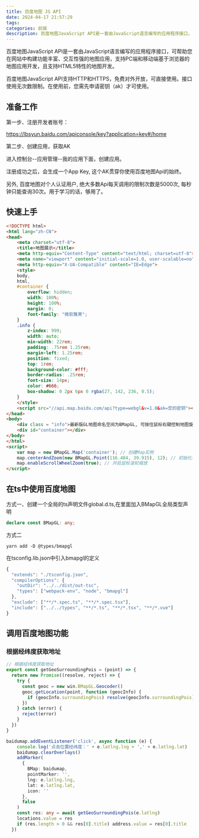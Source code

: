 ```yaml
---
title: 百度地图 JS API
date: 2024-04-17 21:57:29
tags:
categories: 前端
description: 百度地图JavaScript API是一套由JavaScript语言编写的应用程序接口，可帮助您在网站中构建功能丰富、交互性强的地图应用，支持PC端和移动端基于浏览器的地图应用开发，且支持HTML5特性的地图开发。
---
```


百度地图JavaScript API是一套由JavaScript语言编写的应用程序接口，可帮助您在网站中构建功能丰富、交互性强的地图应用，支持PC端和移动端基于浏览器的地图应用开发，且支持HTML5特性的地图开发。

百度地图JavaScript API支持HTTP和HTTPS，免费对外开放，可直接使用。接口使用无次数限制。在使用前，您需先申请密钥（ak）才可使用。

## 准备工作

第一步、注册开发者账号：

https://lbsyun.baidu.com/apiconsole/key?application=key#/home


第二步、创建应用，获取AK

进入控制台--应用管理--我的应用下面，创建应用。

注册成功之后，会生成一个App Key, 这个AK贯穿你使用百度地图Api的始终。

另外, 百度地图对个人认证用户, 绝大多数Api每天调用的限制次数是5000次, 每秒钟只能查询30次。用于学习的话，够用了。


## 快速上手

```html
<!DOCTYPE html>
<html lang="zh-CN">
<head>
    <meta charset="utf-8">
    <title>地图展示</title>
    <meta http-equiv="Content-Type" content="text/html; charset=utf-8">
    <meta name="viewport" content="initial-scale=1.0, user-scalable=no">
    <meta http-equiv="X-UA-Compatible" content="IE=Edge">
    <style>
    body,
    html,
    #container {
        overflow: hidden;
        width: 100%;
        height: 100%;
        margin: 0;
        font-family: "微软雅黑";
    }
    .info {
        z-index: 999;
        width: auto;
        min-width: 22rem;
        padding: .75rem 1.25rem;
        margin-left: 1.25rem;
        position: fixed;
        top: 1rem;
        background-color: #fff;
        border-radius: .25rem;
        font-size: 14px;
        color: #666;
        box-shadow: 0 2px 6px 0 rgba(27, 142, 236, 0.5);
    }
    </style>
    <script src="//api.map.baidu.com/api?type=webgl&v=1.0&ak=您的密钥"></script>
</head>
<body>
    <div class = "info">最新版GL地图命名空间为BMapGL, 可按住鼠标右键控制地图旋转、修改倾斜角度。</div>
    <div id="container"></div>
</body>
</html>
<script>
    var map = new BMapGL.Map('container'); // 创建Map实例
    map.centerAndZoom(new BMapGL.Point(116.404, 39.915), 12); // 初始化地图,设置中心点坐标和地图级别
    map.enableScrollWheelZoom(true); // 开启鼠标滚轮缩放
</script>
```

## 在ts中使用百度地图

方式一、创建一个全局的ts声明文件global.d.ts,在里面加入BMapGL全局类型声明

```ts
declare const BMapGL: any;
```

方式二

```shell
yarn add -D @types/bmapgl
```

在tsconfig.lib.json中引入bmapgl的定义

```ts
{
  "extends": "./tsconfig.json",
  "compilerOptions": {
    "outDir": "../../dist/out-tsc",
    "types": ["webpack-env", "node", "bmapgl"]
  },
  "exclude": ["**/*.spec.ts", "**/*.spec.tsx"],
  "include": ["../../types", "**/*.ts", "**/*.tsx", "**/*.vue"]
}
```

## 调用百度地图功能
### 根据经纬度获取地址

```ts
// 根据经纬度获取地址
export const getGeoSurroundingPois = (point) => {
  return new Promise((resolve, reject) => {
    try {
      const geoc = new win.BMapGL.Geocoder()
      geoc.getLocation(point, function (geocInfo) {
        if (geocInfo.surroundingPois) resolve(geocInfo.surroundingPois)
      })
    } catch (error) {
      reject(error)
    }
  })
}

baidumap.addEventListener('click', async function (e) {
    console.log('点击位置经纬度：' + e.latlng.lng + ',' + e.latlng.lat)
    baidumap.clearOverlays()
    addMarker(
      {
        BMap: baidumap,
        pointMarker: '',
        lng: e.latlng.lng,
        lat: e.latlng.lat,
        icon: ''
      },
      false
    )
    const res: any = await getGeoSurroundingPois(e.latlng)
    locations.value = res
    if (res.length > 0 && res[0].title) address.value = res[0].title
  })
```
